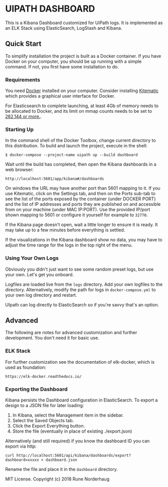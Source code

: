# UIPATH DASHBOARD

This is a Kibana Dashboard customized for UiPath logs.
It is implemented as an ELK Stack using ElasticSearch, LogStash and Kibana.

## Quick Start

To simplify installation the project is built as a Docker container. If you have Docker on your computer, you should be up running with a simple command. If not, you first have some installation to do.

### Requirements

You need [Docker](https://www.docker.com/) installed on your computer.
Consider installing [Kitematic](https://kitematic.com/) which provides
a graphical user interface for Docker.

For Elasticsearch to complete launching, at least 4Gb of memory needs to be allocated to Docker, and its limit on mmap counts needs to be set to [262,144 or more.](https://www.elastic.co/guide/en/elasticsearch/reference/current/docker.html#docker-cli-run-prod-mode).

### Starting Up

In the command shell of the Docker Toolbox, change current directory to this distribution.
To build and launch the project, execute in the shell:

    $ docker-compose --project-name uipath up --build dashboard

Wait until the build has completed, then open the Kibana dashboards in a web browser:

    http://localhost:5601/app/kibana#/dashboards

On windows the URL may have another port than 5601 mapping to it. If you use Kitematic, click on the Settings tab, and then on the Ports sub-tab to see the list of the ports exposed by the container (under DOCKER PORT) and the list of IP addresses and ports they are published on and accessible from on your machine (under MAC IP:PORT). Use the provided IP/port shown mapping to 5601 or configure it yourself for example to `32770`.

If the Kibana page doesn't open, wait a little longer to ensure it is ready. It may take up to a few minutes before everything is settled.

If the visualizations in the Kibana dashboard show no data, you may have to adjust the time range for the logs in the top right of the menu.

### Using Your Own Logs

Obviously you didn't just want to see some random preset logs, but use your own. Let's get you onboard.

Logfiles are loaded live from the `logs` directory. Add your own logfiles to
the directory. Alternatively, modify the path for logs in `docker-compose.yml` to your own log directory and restart.

UIpath can log directly to ElasticSearch so if you're savvy that's an option.

## Advanced

The following are notes for advanced customization and further development. You don't need it for basic use.

### ELK Stack

For further customization see the documentation of elk-docker, which is used as foundation:

    https://elk-docker.readthedocs.io/

### Exporting the Dashboard

Kibana persists the Dashboard configuration in ElasticSearch.
To export a design to a JSON file for later loading:

1. In Kibana, select the Management item in the sidebar.
2. Select the Saved Objects tab.
3. Click the Export Everything button.
4. Store the file (eventually in place of existing ./export.json)

Alternatively (and still required) if you know the dashboard ID you can export via http:

    curl http://localhost:5601/api/kibana/dashboards/export?dashboard=xxxxx > dashboard.json

Rename the file and place it in the `dashboard` directory.


MIT License. Copyright (c) 2018 Rune Norderhaug
